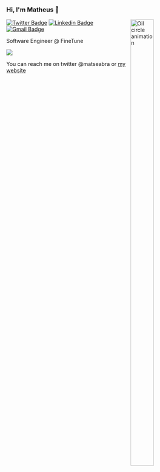 ### Hi, I'm Matheus 👋

<a href="https://dribbble.com/shots/1430999-oily-circle-gif">
  <img align="right" src="https://cdn.dribbble.com/users/406059/screenshots/1430999/dribbble_orange.gif" alt="Oil circle animation" width=35% height=55% />
</a>

[![Twitter Badge](https://img.shields.io/badge/-@matseabra-4da54f?style=flat-square&labelColor=4da54f&logo=twitter&logoColor=white&link=https://twitter.com/matseabra)](https://twitter.com/matseabra) 
[![Linkedin Badge](https://img.shields.io/badge/-Matheus%20Seabra-4da54f?style=flat-square&logo=Linkedin&logoColor=white&link=https://www.linkedin.com/in/matheus-seabra-080ab3b7/)](https://www.linkedin.com/in/matheus-seabra-080ab3b7/) 
[![Gmail Badge](https://img.shields.io/badge/-matheusvieiracoelho@gmail.com-4da54f?style=flat-square&logo=Gmail&logoColor=white&link=mailto:matheusvieiracoelho@gmail.com)](mailto:matheusvieiracoelho@gmail.com)

Software Engineer @ FineTune

![](https://github-readme-stats.vercel.app/api?username=matheuseabra&count_private=true&show_icons=true&theme=dark)

You can reach me on twitter @matseabra or [my website](http://matheuseabra.me/#contact)


